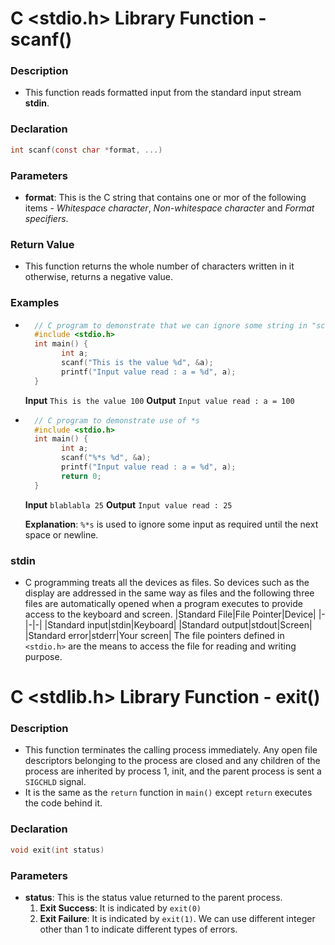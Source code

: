 ﻿# C <stdio.h> Library Function - scanf()
### Description
- This function reads formatted input from the standard input stream **stdin**.

### Declaration
```c
int scanf(const char *format, ...)
```

### Parameters
- **format**: This is the C string that contains one or mor of the following items - *Whitespace character*, *Non-whitespace character* and *Format specifiers*.

### Return Value
- This function returns the whole number of characters written in it otherwise, returns a negative value.

### Examples
- ```c
	// C program to demonstrate that we can ignore some string in "scanf()"
	#include <stdio.h>
	int main() {
		  int a;
		  scanf("This is the value %d", &a);
		  printf("Input value read : a = %d", a);
	}
	```
	**Input**
	`This is the value 100`
	**Output**
	`Input value read : a = 100`
- ```c
	// C program to demonstrate use of *s
	#include <stdio.h>
	int main() {
		  int a;
		  scanf("%*s %d", &a);
		  printf("Input value read : a = %d", a);
		  return 0;
	}
	```
	**Input**
	`blablabla 25`
	**Output**
	`Input value read : 25`
	
	**Explanation**: `%*s` is used to ignore some input as required until the next space or newline.

### stdin
- C programming treats all the devices as files. So devices such as the display are addressed in the same way as files and the following three files are automatically opened when a program executes to provide access to the keyboard and screen.
	|Standard File|File Pointer|Device|
	|-|-|-|
	|Standard input|stdin|Keyboard|
	|Standard output|stdout|Screen|
	|Standard error|stderr|Your screen|
	The file pointers defined in `<stdio.h>` are the means to access the file for reading and writing purpose.

# C <stdlib.h> Library Function - exit()
### Description
- This function terminates the calling process immediately. Any open file descriptors belonging to the process are closed and any children of the process are inherited by process 1, init, and the parent process is sent a `SIGCHLD` signal.
- It is the same as the `return` function in `main()` except `return` executes the code behind it.

### Declaration
```c
void exit(int status)
```

### Parameters
- **status**: This is the status value returned to the parent process.
	1. **Exit Success**: It is indicated by `exit(0)`
	2. **Exit Failure**: It is indicated by `exit(1)`. We can use different integer other than 1 to indicate different types of errors.
